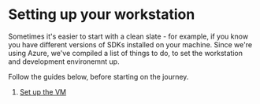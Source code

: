 # Setting up your workstation

Sometimes it's easier to start with a clean slate - for example, if you know you have different versions of SDKs installed on your machine. Since we're using Azure, we've compiled a list of things to do, to set the workstation and development environemnt up.

Follow the guides below, before starting on the journey.

1. [Set up the VM](CreateDevWorkstation.md)
